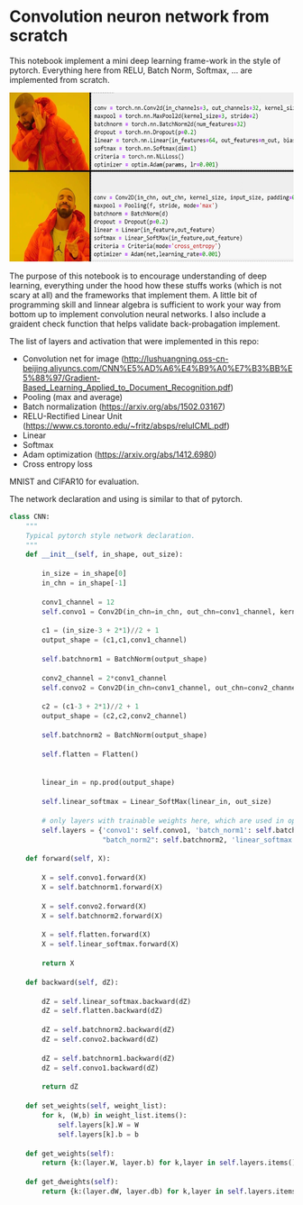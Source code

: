 # Convolution neuron network from scratch
This notebook implement a mini deep learning frame-work in the style of pytorch. Everything here from RELU, Batch Norm, Softmax, ...  are implemented from scratch. 

<img src="yes-no.png" style="width:600px;height:300px;">


The purpose of this notebook is to encourage understanding of deep learning, everything under the hood how these stuffs works (which is not scary at all) and the frameworks that implement them. A little bit of programming skill and linnear algebra is sufficient to work your way from bottom up to implement convolution neural networks. I also include a graident check function that helps validate back-probagation implement.

The list of layers and activation that were implemented in this repo:

- Convolution net for image (http://lushuangning.oss-cn-beijing.aliyuncs.com/CNN%E5%AD%A6%E4%B9%A0%E7%B3%BB%E5%88%97/Gradient-Based_Learning_Applied_to_Document_Recognition.pdf)
- Pooling (max and average) 
- Batch normalization (https://arxiv.org/abs/1502.03167)
- RELU-Rectified Linear Unit (https://www.cs.toronto.edu/~fritz/absps/reluICML.pdf) 
- Linear
- Softmax
- Adam optimization (https://arxiv.org/abs/1412.6980)
- Cross entropy loss

MNIST and CIFAR10 for evaluation.

The network declaration and using is similar to that of pytorch. 
```python
class CNN:
    """
    Typical pytorch style network declaration.
    """
    def __init__(self, in_shape, out_size):

        in_size = in_shape[0]
        in_chn = in_shape[-1]

        conv1_channel = 12
        self.convo1 = Conv2D(in_chn=in_chn, out_chn=conv1_channel, kernel_size=3, in_shape=in_shape, padding=1, stride=2, bias=False)

        c1 = (in_size-3 + 2*1)//2 + 1
        output_shape = (c1,c1,conv1_channel)

        self.batchnorm1 = BatchNorm(output_shape)

        conv2_channel = 2*conv1_channel
        self.convo2 = Conv2D(in_chn=conv1_channel, out_chn=conv2_channel, kernel_size=3, in_shape=output_shape, padding=1, stride=2, bias=False)

        c2 = (c1-3 + 2*1)//2 + 1
        output_shape = (c2,c2,conv2_channel)

        self.batchnorm2 = BatchNorm(output_shape)

        self.flatten = Flatten()


        linear_in = np.prod(output_shape)

        self.linear_softmax = Linear_SoftMax(linear_in, out_size)

        # only layers with trainable weights here, which are used in optimization/gradient update.
        self.layers = {'convo1': self.convo1, 'batch_norm1': self.batchnorm1, 'convo2': self.convo2, 
                       "batch_norm2": self.batchnorm2, 'linear_softmax': self.linear_softmax}

    def forward(self, X):

        X = self.convo1.forward(X)
        X = self.batchnorm1.forward(X)

        X = self.convo2.forward(X)
        X = self.batchnorm2.forward(X)

        X = self.flatten.forward(X)
        X = self.linear_softmax.forward(X)

        return X

    def backward(self, dZ):

        dZ = self.linear_softmax.backward(dZ)
        dZ = self.flatten.backward(dZ)

        dZ = self.batchnorm2.backward(dZ)
        dZ = self.convo2.backward(dZ)

        dZ = self.batchnorm1.backward(dZ)
        dZ = self.convo1.backward(dZ)

        return dZ

    def set_weights(self, weight_list):
        for k, (W,b) in weight_list.items():
            self.layers[k].W = W
            self.layers[k].b = b

    def get_weights(self):
        return {k:(layer.W, layer.b) for k,layer in self.layers.items()}

    def get_dweights(self):
        return {k:(layer.dW, layer.db) for k,layer in self.layers.items()}
```
